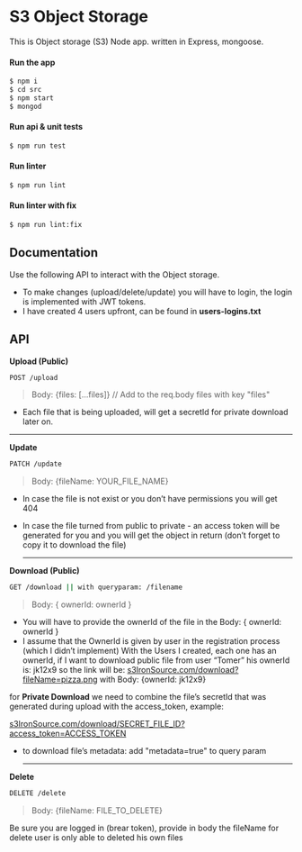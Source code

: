 # S3 Object Storage
This is Object storage (S3) Node app. written in Express, mongoose.

#### Run the app
```sh
$ npm i
$ cd src
$ npm start
$ mongod
```

#### Run api & unit tests
```sh
$ npm run test
```

#### Run linter
```sh
$ npm run lint
```

#### Run linter with fix
```sh
$ npm run lint:fix
```

## Documentation
Use the following API to interact with the Object storage.
-   To make changes (upload/delete/update) you will have to login, the login is implemented with JWT tokens. 
- I have created 4 users upfront, can be found in  ********users-logins.txt********


## API  

****Upload (Public)****
```sh
POST /upload
```
> Body: {files: […files]}  // Add to the req.body files with key "files"
-   Each file that is  being uploaded, will get a secretId for private download later on.

  ---
  ******Update******
```sh
PATCH /update
```
> Body: {fileName: YOUR_FILE_NAME} 

- In case the file is not exist or you don’t have permissions you will get 404
- In case the file turned from public to private - an access token will be generated for you and you will get the object in return (don’t forget to copy it to download the file)

  ---
 ********Download (Public)********
```sh
GET /download || with queryparam: /filename
```
> Body: { ownerId: ownerId }

- You will have to provide the ownerId of the file in the Body: { ownerId: ownerId }
- I assume that the OwnerId is given by user in the registration process (which I didn’t implement)
With the Users I created, each one has an ownerId, if I want to download public file from user “Tomer” his ownerId is: jk12x9
so the link will be: [s3IronSource.com/download?fileName=pizza.png](http://s3IronSource.com/download?fileName=pizza.png) 
with Body: {ownerId: jk12x9}

for  ********Private Download******** we need to combine the file’s secretId that was generated during upload with the access_token, example:

[s3IronSource.com/download/SECRET_FILE_ID?access_token=ACCESS_TOKEN](http://s3IronSource.com/download/SECRET_FILE_ID?access_token=ACCESS_TOKEN)

- to download file’s metadata: add "metadata=true" to query param

  ---

  
 ********Delete********
```sh
DELETE /delete
```
> Body: {fileName: FILE_TO_DELETE} 

Be sure you are logged in (brear token), provide in body the fileName for delete
user is only able to deleted his own files



